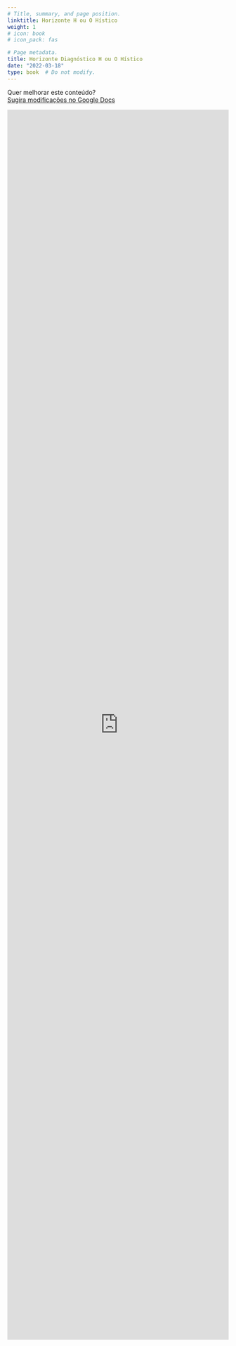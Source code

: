 ```yaml
---
# Title, summary, and page position.
linktitle: Horizonte H ou O Hístico
weight: 1
# icon: book
# icon_pack: fas

# Page metadata.
title: Horizonte Diagnóstico H ou O Hístico
date: "2022-03-18"
type: book  # Do not modify.
---
```


Quer melhorar este conteúdo?<br>
[<i class="fa fa-edit" aria-hidden="true"></i> Sugira modificações no Google Docs][edit]

[edit]: https://docs.google.com/document/d/1d-Mcf2WuQIayic8IpBQhsST166vPzILcAAQeLyAuDX8/edit?usp=sharing

<iframe frameborder="0" style="width: 100%; height: 2800px" src="https://docs.google.com/document/d/e/2PACX-1vSrjHNtmR0QTV708qwOjMqePjNjiS7B10LUeuaQCvobahE30jC-blOV46i0griCJ5zGSn_zxzgV0V9U/pub?embedded=true"></iframe>

